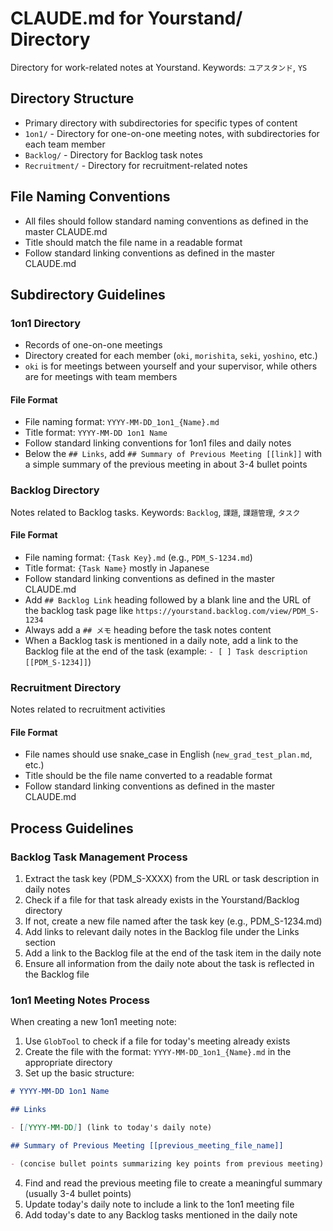 # CLAUDE.md for Yourstand/ Directory

Directory for work-related notes at Yourstand. Keywords: `ユアスタンド`, `YS`

## Directory Structure

- Primary directory with subdirectories for specific types of content
- `1on1/` - Directory for one-on-one meeting notes, with subdirectories for each team member
- `Backlog/` - Directory for Backlog task notes
- `Recruitment/` - Directory for recruitment-related notes

## File Naming Conventions

- All files should follow standard naming conventions as defined in the master CLAUDE.md
- Title should match the file name in a readable format
- Follow standard linking conventions as defined in the master CLAUDE.md

## Subdirectory Guidelines

### 1on1 Directory

- Records of one-on-one meetings
- Directory created for each member (`oki`, `morishita`, `seki`, `yoshino`, etc.)
- `oki` is for meetings between yourself and your supervisor, while others are for meetings with team members

#### File Format

- File naming format: `YYYY-MM-DD_1on1_{Name}.md`
- Title format: `YYYY-MM-DD 1on1 Name`
- Follow standard linking conventions for 1on1 files and daily notes
- Below the `## Links`, add `## Summary of Previous Meeting [[link]]` with a simple summary of the previous meeting in about 3-4 bullet points

### Backlog Directory

Notes related to Backlog tasks. Keywords: `Backlog`, `課題`, `課題管理`, `タスク`

#### File Format

- File naming format: `{Task Key}.md` (e.g., `PDM_S-1234.md`)
- Title format: `{Task Name}` mostly in Japanese
- Follow standard linking conventions as defined in the master CLAUDE.md
- Add `## Backlog Link` heading followed by a blank line and the URL of the backlog task page like `https://yourstand.backlog.com/view/PDM_S-1234`
- Always add a `## メモ` heading before the task notes content
- When a Backlog task is mentioned in a daily note, add a link to the Backlog file at the end of the task (example: `- [ ] Task description [[PDM_S-1234]]`)

### Recruitment Directory

Notes related to recruitment activities

#### File Format

- File names should use snake_case in English (`new_grad_test_plan.md`, etc.)
- Title should be the file name converted to a readable format
- Follow standard linking conventions as defined in the master CLAUDE.md

## Process Guidelines

### Backlog Task Management Process

1. Extract the task key (PDM_S-XXXX) from the URL or task description in daily notes
2. Check if a file for that task already exists in the Yourstand/Backlog directory
3. If not, create a new file named after the task key (e.g., PDM_S-1234.md)
4. Add links to relevant daily notes in the Backlog file under the Links section
5. Add a link to the Backlog file at the end of the task item in the daily note
6. Ensure all information from the daily note about the task is reflected in the Backlog file

### 1on1 Meeting Notes Process

When creating a new 1on1 meeting note:

1. Use `GlobTool` to check if a file for today's meeting already exists
2. Create the file with the format: `YYYY-MM-DD_1on1_{Name}.md` in the appropriate directory
3. Set up the basic structure:

```markdown
# YYYY-MM-DD 1on1 Name

## Links

- [[YYYY-MM-DD]] (link to today's daily note)

## Summary of Previous Meeting [[previous_meeting_file_name]]

- (concise bullet points summarizing key points from previous meeting)
```

4. Find and read the previous meeting file to create a meaningful summary (usually 3-4 bullet points)
5. Update today's daily note to include a link to the 1on1 meeting file
6. Add today's date to any Backlog tasks mentioned in the daily note